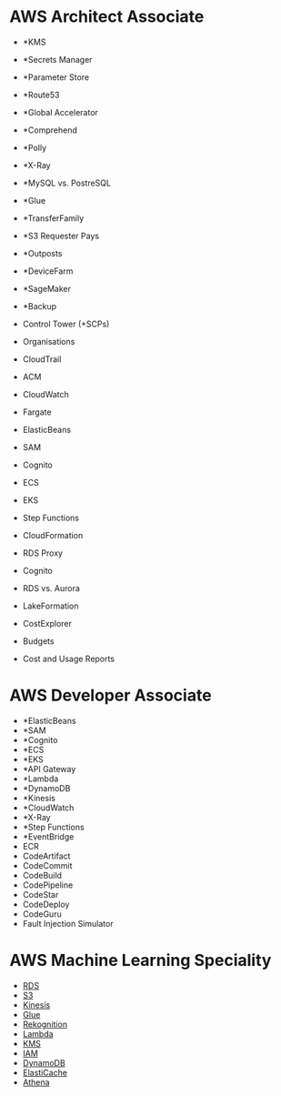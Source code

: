 # AWS Architect Associate

- \*KMS
- \*Secrets Manager
- \*Parameter Store
- \*Route53
- \*Global Accelerator
- \*Comprehend
- \*Polly
- \*X-Ray
- \*MySQL vs. PostreSQL
- \*Glue
- \*TransferFamily
- \*S3 Requester Pays
- \*Outposts
- \*DeviceFarm
- \*SageMaker
- \*Backup

- Control Tower (+SCPs)
- Organisations
- CloudTrail
- ACM
- CloudWatch

- Fargate
- ElasticBeans
- SAM
- Cognito
- ECS
- EKS
- Step Functions
- CloudFormation

- RDS Proxy
- Cognito

- RDS vs. Aurora
- LakeFormation

- CostExplorer
- Budgets
- Cost and Usage Reports

# AWS Developer Associate

- \*ElasticBeans
- \*SAM
- \*Cognito
- \*ECS
- \*EKS
- \*API Gateway
- \*Lambda
- \*DynamoDB
- \*Kinesis
- \*CloudWatch
- \*X-Ray
- \*Step Functions
- \*EventBridge
- ECR
- CodeArtifact
- CodeCommit
- CodeBuild
- CodePipeline
- CodeStar
- CodeDeploy
- CodeGuru
- Fault Injection Simulator

# AWS Machine Learning Speciality

- [RDS](./aws/services/rds/notes.md)
- [S3](./aws/services/s3/notes.md)
- [Kinesis](./aws/services/kinesis/notes.md)
- [Glue](./aws/services/glue/notes.md)
- [Rekognition](./aws/services/rekognition/notes.md)
- [Lambda](./aws/services/lambda/notes.md)
- [KMS](./aws/services/kms/notes.md)
- [IAM](./aws/services/iam/notes.md)
- [DynamoDB](./aws/services/dynamodb/notes.md)
- [ElastiCache](./aws/services/elasticache/notes.md)
- [Athena](./aws/services/athena/notes.md)
